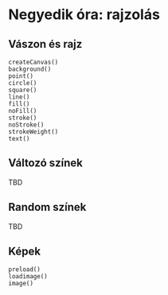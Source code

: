 # Negyedik óra: rajzolás

## Vászon és rajz

`createCanvas()`  
`background()`  
`point()`  
`circle()`  
`square()`  
`line()`  
`fill()`  
`noFill()`  
`stroke()`  
`noStroke()`  
`strokeWeight()`  
`text()`  

## Változó színek

TBD  

## Random színek

TBD  

## Képek

`preload()`  
`loadimage()`  
`image()`  
